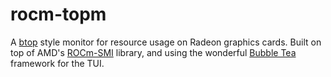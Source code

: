 # rocm-topm

A [btop](https://github.com/aristocratos/btop) style monitor for resource usage
on Radeon graphics cards. Built on top of AMD's [ROCm-SMI](https://rocm.docs.amd.com/projects/rocm_smi_lib/en/latest/index.html) 
library, and using the wonderful [Bubble Tea](https://github.com/charmbracelet/bubbletea)
framework for the TUI.
